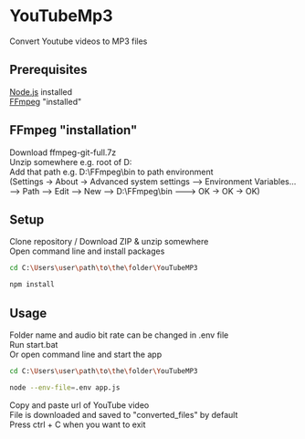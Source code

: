 # YouTubeMp3
 Convert Youtube videos to MP3 files

## Prerequisites
[Node.js](https://nodejs.org/en) installed
<br>[FFmpeg](https://www.gyan.dev/ffmpeg/builds/) "installed"
## FFmpeg "installation"
Download ffmpeg-git-full.7z
<br>Unzip somewhere e.g. root of D:
<br>Add that path e.g. D:\FFmpeg\bin to path environment
<br>(Settings -> About -> Advanced system settings --> Environment Variables... --> Path --> Edit --> New --> D:\FFmpeg\bin ---> OK -> OK -> OK)

## Setup
Clone repository / Download ZIP & unzip somewhere
<br>Open command line and install packages
```bash
cd C:\Users\user\path\to\the\folder\YouTubeMP3
```
```bash
npm install
```
## Usage
Folder name and audio bit rate can be changed in .env file
<br>Run start.bat
<br>Or open command line and start the app
```bash
cd C:\Users\user\path\to\the\folder\YouTubeMP3
```
```bash
node --env-file=.env app.js
```
Copy and paste url of YouTube video
<br>File is downloaded and saved to "converted_files" by default
<br>Press ctrl + C when you want to exit
